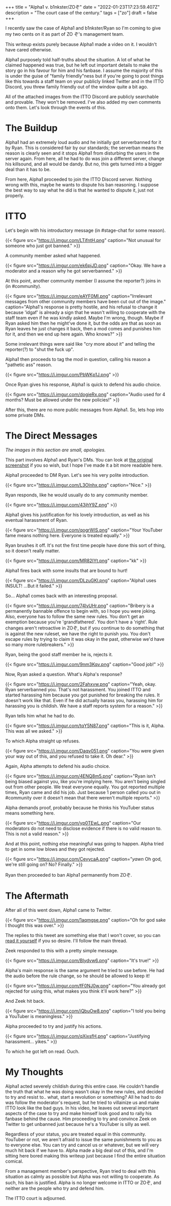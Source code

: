 +++
title = "Alpha1 v. b1nkster/ZOぞ"
date = "2022-01-23T17:23:59.407Z"
description = "The court case of the century."
tags = ["zo"]
draft = false
+++

I recently saw the case of Alpha1 and b1nkster/Ryan so I'm coming to give my two cents on it as part of ZO ぞ's management team.

This writeup exists purely because Alpha1 made a video on it. I wouldn't have cared otherwise.

Alpha1 purposely told half-truths about the situation. A lot of what he claimed happened was true, but he left out important
details to make the story go in his favour for him and his fanbase. I assume the majority of this is under the guise of "family
friendly"ness but if you're going to post things like this towards a staff team on your publicly linked Twitter and in the ITTO
Discord, you threw family friendly out of the window quite a bit ago.

All of the attached images from the ITTO Discord are publicly searchable and provable. They won't be removed. I've also added my own
comments onto them. Let's look through the events of this.

# The Buildup

Alpha1 had an extremely loud audio and he initially got serverbanned for it by Ryan. This is considered fair by our standards; the
serverban means the reason is clearly seen and it stops Alpha1 from disturbing the users in the server again. From here, all he
had to do was join a different server, change his killsound, and all would be dandy. But no, this gets turned into a bigger deal
than it has to be.

From here, Alpha1 proceeded to join the ITTO Discord server. Nothing wrong with this, maybe he wants to dispute his ban reasoning. I
suppose the best way to say what he did is that he wanted to dispute it, just not properly.

# ITTO

Let's begin with his introductory message (in #stage-chat for some reason).

{{< figure src="https://i.imgur.com/LTifntH.png" caption="Not unusual for someone who just got banned." >}}

A community member asked what happened.

{{< figure src="https://i.imgur.com/ek6pjJD.png" caption="Okay. We have a moderator and a reason why he got serverbanned." >}}

At this point, another community member (I assume the reporter?) joins in (in #community).

{{< figure src="https://i.imgur.com/eAYF0Ml.png" caption="Irrelevant messages from other community members have been cut out of the image."
caption="Alpha1's response is pretty hostile, and his refusal to change it because 'idgaf' is already a sign that he wasn't willing to cooperate with the staff team even if he was kindly asked. Maybe I'm wrong, though. Maybe if Ryan asked him then he might've done it, but the odds are that as soon as Ryan leaves he just changes it back, then a mod comes and punishes him for it, and then we end up here again. Who knows?" >}}

Some irrelevant things were said like "cry more about it" and telling the reporter(?) to "shut the fuck up".

Alpha1 then proceeds to tag the mod in question, calling his reason a "pathetic ass" reason.

{{< figure src="https://i.imgur.com/PbWKp1J.png" >}}

Once Ryan gives his response, Alpha1 is quick to defend his audio choice.

{{< figure src="https://i.imgur.com/dogieRx.png" caption="Audio used for 4 months? Must be allowed under the new policies!" >}}

After this, there are no more public messages from Alpha1. So, lets hop into some private DMs.

# The Direct Messages

_The images in this section are small, apologies._

This part involves Alpha1 and Ryan's DMs. You can look at
[the original screenshot](https://cdn.discordapp.com/attachments/860326435504128000/934860626419941447/unknown.png) if you so wish,
but I hope I've made it a bit more readable here.

Alpha1 proceeded to DM Ryan. Let's see his very polite introduction.

{{< figure src="https://i.imgur.com/L3Olnhx.png" caption="Nice." >}}

Ryan responds, like he would usually do to any community member.

{{< figure src="https://i.imgur.com/43jhY9Z.png" >}}

Alpha1 gives his justification for his lovely introduction, as well as his eventual harassment of Ryan.

{{< figure src="https://i.imgur.com/qogrWlS.png" caption="Your YouTuber fame means nothing here. Everyone is treated equally." >}}

Ryan brushes it off. It's not the first time people have done this sort of thing, so it doesn't really matter.

{{< figure src="https://i.imgur.com/MR82IYt.png" caption="kk" >}}

Alpha1 fires back with some insults that are bound to hurt!

{{< figure src="https://i.imgur.com/DLzuGKl.png" caption="Alpha1 uses INSULT! ...But it failed." >}}

So... Alpha1 comes back with an interesting proposal.

{{< figure src="https://i.imgur.com/74lvUHr.png"
caption="Bribery is a permanently bannable offence to begin with, so I hope you were joking. Also, everyone has to follow the same new rules. You don't get an exemption because you're 'grandfathered'. You don't have a 'right'. Rule changes aren't retroactive in ZOぞ, but if you continue to do something that is against the new ruleset, we have the right to punish you. You don't escape rules by trying to claim it was okay in the past, otherwise we'd have so many more rulebreakers." >}}

Ryan, being the good staff member he is, rejects it.

{{< figure src="https://i.imgur.com/9nm3Kqv.png" caption="Good job!" >}}

Now, Ryan asked a question. What's Alpha's response?

{{< figure src="https://i.imgur.com/2Fahxvw.png"
caption="Yeah, okay. Ryan serverbanned you. That's not harassment. You joined ITTO and started harassing him because you got punished for breaking the rules. It doesn't work like that. Even if he did actually harass you, harassing him for harassing you is childish. We have a staff reports system for a reason." >}}

Ryan tells him what he had to do.

{{< figure src="https://i.imgur.com/tqY5N87.png" caption="This is it, Alpha. This was all we asked." >}}

To which Alpha straight up refuses.

{{< figure src="https://i.imgur.com/Daqv051.png" caption="You were given your way out of this, and you refused to take it. Oh dear." >}}

Again, Alpha attempts to defend his audio choice.

{{< figure src="https://i.imgur.com/4ENQ8m5.png"
caption="Ryan isn't being biased against you, like you're implying here. You aren't being singled out from other people. We treat everyone equally. You got reported multiple times, Ryan came and did his job. Just because 1 person called you out in #community over it doesn't mean that there weren't multiple reports." >}}

Alpha demands proof, probably because he thinks his YouTuber status means something here.

{{< figure src="https://i.imgur.com/yp0TEwL.png" caption="Our moderators do not need to disclose evidence if there is no valid reason to. This is not a valid reason." >}}

And at this point, nothing else meaningful was going to happen. Alpha tried to get in some low blows and they got rejected.

{{< figure src="https://i.imgur.com/CevycaA.png" caption="*yawn* Oh god, we're still going on? No? Finally." >}}

Ryan then proceeded to ban Alpha1 permanently from ZOぞ.

# The Aftermath

After all of this went down, Alpha1 came to Twitter.

{{< figure src="https://i.imgur.com/1aqmgse.png" caption="Oh for god sake I thought this was over." >}}

The replies to this tweet are something else that I won't cover, so you can [read it yourself](https://twitter.com/okalpha1/status/1475505228065624070)
if you so desire. I'll follow the main thread.

Zeek responded to this with a pretty simple message.

{{< figure src="https://i.imgur.com/Blydvw6.png" caption="It's true!" >}}

Alpha's main response is the same argument he tried to use before. He had the audio before the rule change, so he should be allowed
to keep it!

{{< figure src="https://i.imgur.com/fF0NJ0w.png" caption="You already got rejected for using this, what makes you think it'll work here?" >}}

And Zeek hit back.

{{< figure src="https://i.imgur.com/iQbuOw8.png" caption="I told you being a YouTuber is meaningless." >}}

Alpha proceeded to try and justify his actions.

{{< figure src="https://i.imgur.com/qXixsfH.png" caption="Justifying harassment... yikes." >}}

To which he got left on read. Ouch.

# My Thoughts

Alpha1 acted severely childish during this entire case. He couldn't handle the truth that what he was doing wasn't okay in the new
rules, and decided to try and resist to.. what, start a revolution or something? All he had to do was follow the moderator's request,
but he tried to villainize us and make ITTO look like the bad guys. In his video, he leaves out several important aspects of the
case to try and make himself look good and to rally his fanbase behind the cause. Him proceeding to try and convince Zeek on Twitter
to get unbanned just because he's a YouTuber is silly as well.

Regardless of your status, you are treated equal in this community. YouTuber or not, we aren't afraid to issue the same punishments
to you as to everyone else. You can try and cancel us or whatever, but we will very much hit back if we have to. Alpha made a big
deal out of this, and I'm sitting here bored making this writeup just because I find the entire situation comical.

From a management member's perspective, Ryan tried to deal with this situation as calmly as possible but Alpha was not willing to
cooperate. As such, his ban is justified. Alpha is no longer welcome in ITTO or ZOぞ, and neither are the people who try and defend
him.

The ITTO court is adjourned.